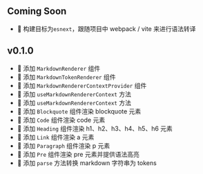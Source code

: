 ## Coming Soon

-   🔧 构建目标为`esnext`，跟随项目中 webpack / vite 来进行语法转译

## v0.1.0

-   🚀 添加 `MarkdownRenderer` 组件
-   🚀 添加 `MarkdownTokenRenderer` 组件
-   🚀 添加 `MarkdownRendererContextProvider` 组件
-   🚀 添加 `useMarkdownRendererContext` 方法
-   🚀 添加 `useMarkdownRendererContext` 方法
-   🚀 添加 `Blockquote` 组件渲染 blockquote 元素
-   🚀 添加 `Code` 组件渲染 code 元素
-   🚀 添加 `Heading` 组件渲染 h1、h2、h3、h4、h5、h6 元素
-   🚀 添加 `Link` 组件渲染 a 元素
-   🚀 添加 `Paragraph` 组件渲染 p 元素
-   🚀 添加 `Pre` 组件渲染 pre 元素并提供语法高亮
-   🚀 添加 `parse` 方法转换 markdown 字符串为 tokens
